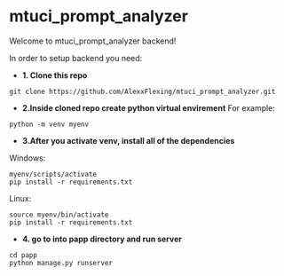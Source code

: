 # mtuci_prompt_analyzer
Welcome to mtuci_prompt_analyzer backend!

In order to setup backend you need:

 - **1. Clone this repo**
```
git clone https://github.com/AlexxFlexing/mtuci_prompt_analyzer.git
```
 - **2.Inside cloned repo create python virtual envirement**
  For example:
```
python -m venv myenv
```
- **3.After you activate venv, install all of the dependencies**

Windows:  
```  
myenv/scripts/activate  
pip install -r requirements.txt  
```  
 Linux:
```
source myenv/bin/activate
pip install -r requirements.txt  
```
- **4. go to into papp directory and run server**
```
cd papp
python manage.py runserver
```
